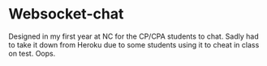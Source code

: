 # Websocket-chat
Designed in my first year at NC for the CP/CPA students to chat. Sadly had to take it down from Heroku due to some students using it to cheat in class on test. Oops.
